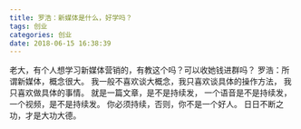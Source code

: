 ```yaml
---
title: 罗浩：新媒体是什么，好学吗？
tags: 创业
categories: 创业
date: 2018-06-15 16:38:39
---
```


老大，有个人想学习新媒体营销的，有教这个吗？可以收她钱进群吗？
罗浩：所谓新媒体，概念很大。
我一般不喜欢谈大概念，我只喜欢谈具体的操作方法，
我只喜欢做具体的事情。
就是一篇文章，是不是持续发，
一个语音是不是持续发，
一个视频，是不是持续发。
你必须持续，否则，你不是一个好人。
日日不断之功，才是大功大德。